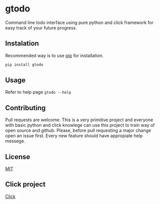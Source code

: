 # gtodo

Command line todo interface using pure python and click framework for easy track of your future progress.

## Instalation

Recommended way is to use [pip](https://pypi.org/) for installation.

```bash
pip install gtodo
```
## Usage

Refer to help page `gtodo --help`

## Contributing

Pull requests are welcome. This is a very primitive project and everyone with basic python and click knowlege can use this project to train way of open source and github. Please, before pull requesting a major change open an issue first. Every new feature should have appropiate help messege.

## License

[MIT](LICENSE)

## Click project

[Click](https://github.com/pallets/click)
